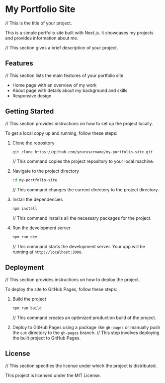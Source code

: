 # My Portfolio Site

// This is the title of your project.

This is a simple portfolio site built with Next.js. It showcases my projects and provides information about me.

// This section gives a brief description of your project.

## Features

// This section lists the main features of your portfolio site.

- Home page with an overview of my work
- About page with details about my background and skills
- Responsive design

## Getting Started

// This section provides instructions on how to set up the project locally.

To get a local copy up and running, follow these steps:

1. Clone the repository
   ```bash
   git clone https://github.com/yourusername/my-portfolio-site.git
   ```
   // This command copies the project repository to your local machine.

2. Navigate to the project directory
   ```bash
   cd my-portfolio-site
   ```
   // This command changes the current directory to the project directory.

3. Install the dependencies
   ```bash
   npm install
   ```
   // This command installs all the necessary packages for the project.

4. Run the development server
   ```bash
   npm run dev
   ```
   // This command starts the development server. Your app will be running at `http://localhost:3000`.

## Deployment

// This section provides instructions on how to deploy the project.

To deploy the site to GitHub Pages, follow these steps:

1. Build the project
   ```bash
   npm run build
   ```
   // This command creates an optimized production build of the project.

2. Deploy to GitHub Pages using a package like `gh-pages` or manually push the `out` directory to the `gh-pages` branch.
   // This step involves deploying the built project to GitHub Pages.

## License

// This section specifies the license under which the project is distributed.

This project is licensed under the MIT License.